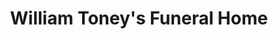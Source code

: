 ---
title: "William Toney's Funeral Home"
url: /spring-hope/william-toneys-funeral-home/
shop: Bestattungen
---